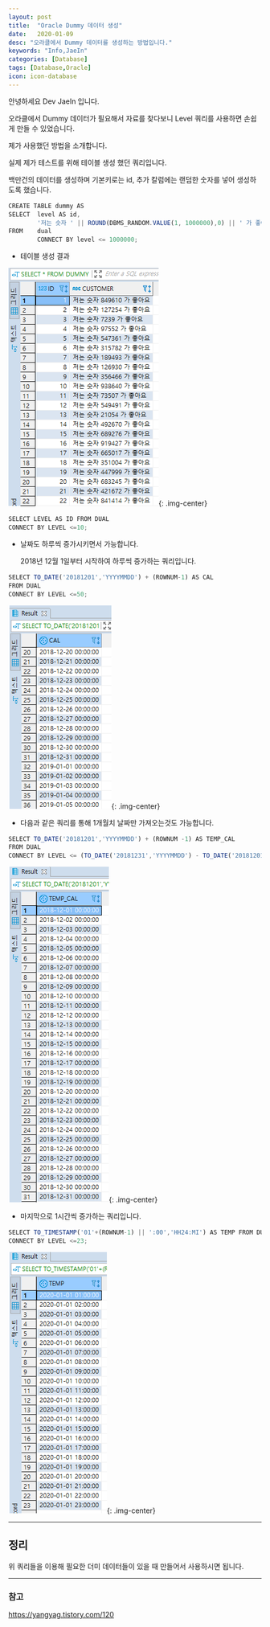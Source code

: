 ```yaml
---
layout: post
title:  "Oracle Dummy 데이터 생성"
date:   2020-01-09
desc: "오라클에서 Dummy 데이터를 생성하는 방법입니다."
keywords: "Info,JaeIn"
categories: [Database]
tags: [Database,Oracle]
icon: icon-database
---
```


안녕하세요 Dev JaeIn 입니다.

오라클에서 Dummy 데이터가 필요해서 자료를 찾다보니 Level 쿼리를 사용하면 손쉽게 만들 수 있었습니다.

제가 사용했던 방법을 소개합니다.


실제 제가 테스트를 위해 테이블 생성 했던 쿼리입니다.

백만건의 데이터를 생성하며 기본키로는 id, 
추가 칼럼에는 랜덤한 숫자를 넣어 생성하도록 했습니다.

```js
CREATE TABLE dummy AS
SELECT  level AS id,
        '저는 숫자 ' || ROUND(DBMS_RANDOM.VALUE(1, 1000000),0) || ' 가 좋아요' AS customer
FROM    dual
        CONNECT BY level <= 1000000;
```

* 테이블 생성 결과

![](/assets/img/blog/2020-01-09-dummy-oracle/2020-01-10-14-15-16.png){: .img-center}


```js
SELECT LEVEL AS ID FROM DUAL
CONNECT BY LEVEL <=10;
```

* 날짜도 하루씩 증가시키면서 가능합니다.
  
  2018년 12월 1일부터 시작하여 하루씩 증가하는 쿼리입니다.

```js
SELECT TO_DATE('20181201','YYYYMMDD') + (ROWNUM-1) AS CAL
FROM DUAL
CONNECT BY LEVEL <=50;
```

![](/assets/img/blog/2020-01-09-dummy-oracle/2020-01-10-14-16-31.png){: .img-center}

* 다음과 같은 쿼리를 통해 1개월치 날짜만 가져오는것도 가능합니다.

```js
SELECT TO_DATE('20181201','YYYYMMDD') + (ROWNUM -1) AS TEMP_CAL
FROM DUAL
CONNECT BY LEVEL <= (TO_DATE('20181231','YYYYMMDD') - TO_DATE('20181201','YYYYMMDD') + 1);
```

![](/assets/img/blog/2020-01-09-dummy-oracle/2020-01-10-14-18-11.png){: .img-center}

* 마지막으로 1시간씩 증가하는 쿼리입니다. 

```js
SELECT TO_TIMESTAMP('01'+(ROWNUM-1) || ':00','HH24:MI') AS TEMP FROM DUAL
CONNECT BY LEVEL <=23;
```

![](/assets/img/blog/2020-01-09-dummy-oracle/2020-01-10-14-19-04.png){: .img-center}

***
## 정리

위 쿼리들을 이용해 필요한 더미 데이터들이 있을 때 만들어서 사용하시면 됩니다.

***

### 참고
<https://yangyag.tistory.com/120>